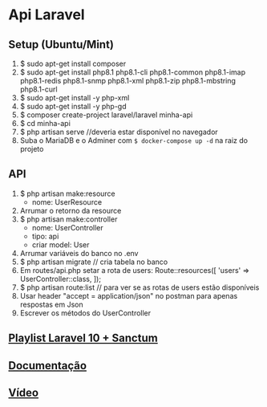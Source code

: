 # Api Laravel

## Setup (Ubuntu/Mint)
1. $ sudo apt-get install composer
2. $ sudo apt-get install php8.1 php8.1-cli php8.1-common php8.1-imap php8.1-redis php8.1-snmp php8.1-xml php8.1-zip php8.1-mbstring php8.1-curl
3. $ sudo apt-get install -y php-xml
4. $ sudo apt-get install -y php-gd
5. $ composer create-project laravel/laravel minha-api
6. $ cd minha-api
7. $ php artisan serve //deveria estar disponível no navegador
8. Suba o MariaDB e o Adminer com `$ docker-compose up -d` na raiz do projeto

## API
1. $ php artisan make:resource
	- nome: UserResource
2. Arrumar o retorno da resource
3. $ php artisan make:controller
	- nome: UserController
	- tipo: api
	- criar model: User
4. Arrumar variáveis do banco no .env
5. $ php artisan migrate // cria tabela no banco
6. Em routes/api.php setar a rota de users:
	 Route::resources([
	 	 'users' => UserController::class,
	 ]);
7. $ php artisan route:list  // para ver se as rotas de users estão disponíveis
8. Usar header "accept = application/json" no postman para apenas respostas em Json
9. Escrever os métodos do UserController

## [Playlist Laravel 10 + Sanctum](https://youtube.com/playlist?list=PLyugqHiq-SKdFqLIM3HgCAnG8_7wUqHMm&si=4gpAFCGIKirXCNVW)
## [Documentação](https://laravel.com/docs/10.x/eloquent-resources)
## [Vídeo](https://www.youtube.com/watch?v=0TnToyz3dn0&t=368s)
